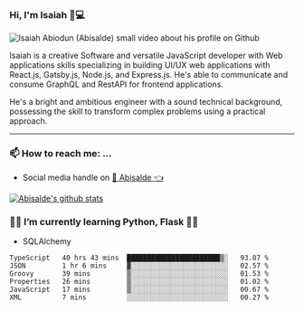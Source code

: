 ### Hi, I'm Isaiah 🌻💻

<img src="https://res.cloudinary.com/abisalde/image/upload/c_scale,h_311,w_816/v1616039512/Abisalde_github.gif" alt="Isaiah Abiodun (Abisalde) small video about his profile on Github">

Isaiah is a creative Software and versatile JavaScript developer with Web applications skills specializing in building UI/UX web applications with React.js, Gatsby.js, Node.js, and Express.js. He's able to communicate and consume GraphQL and RestAPI for frontend applications.

He's a bright and ambitious engineer with a sound technical background, possessing the skill to transform complex problems using a practical approach.
<hr>

### 📫 How to reach me: ...
- Social media handle on <a href="https://twitter.com/abisalde">🔔  Abisalde   👈</a>


[![Abisalde's github stats](https://github-readme-stats.vercel.app/api?username=abisalde)](https://github.com/abisalde/github-readme-stats)

### 👨‍💻️ I’m currently learning Python, Flask 👨‍💻️
- SQLAlchemy



<!--
**abisalde/Abisalde** is a ✨ _special_ ✨ repository because its `README.md` (this file) appears on your GitHub profile.

Here are some ideas to get you started:

- 🔭 I’m currently working on data engineering
- 🌱 I’m currently learning python
- 👯 I’m looking to collaborate with open source community
- 🤔 I’m looking for help with ...
- 💬 Ask me about ...
- 📫 How to reach me: ...
- 😄 Pronouns: ...
- ⚡ Fun fact: ...
-->

<!--START_SECTION:waka-->

```text
TypeScript   40 hrs 43 mins  ███████████████████████▒░   93.87 %
JSON         1 hr 6 mins     ▓░░░░░░░░░░░░░░░░░░░░░░░░   02.57 %
Groovy       39 mins         ▒░░░░░░░░░░░░░░░░░░░░░░░░   01.53 %
Properties   26 mins         ▒░░░░░░░░░░░░░░░░░░░░░░░░   01.02 %
JavaScript   17 mins         ▒░░░░░░░░░░░░░░░░░░░░░░░░   00.67 %
XML          7 mins          ░░░░░░░░░░░░░░░░░░░░░░░░░   00.27 %
```

<!--END_SECTION:waka-->

